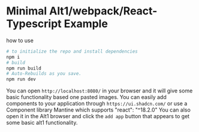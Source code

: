 # Minimal Alt1/webpack/React-Typescript Example

how to use

```sh
# to initialize the repo and install dependencies
npm i
# build
npm run build
# Auto-Rebuilds as you save.
npm run dev
```

You can open `http://localhost:8080/` in your browser and it will give some basic functionality based one pasted images.
You can easily add components to your application through `https://ui.shadcn.com/` or use a Component library Mantine which supports "react": "^18.2.0"
You can also open it in the Alt1 browser and click the `add app` button that appears to get some basic alt1 functionality.
